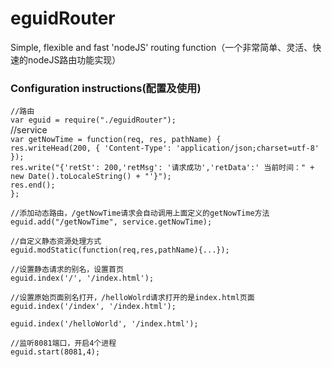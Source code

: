 # eguidRouter
Simple, flexible and fast 'nodeJS' routing function（一个非常简单、灵活、快速的nodeJS路由功能实现）
### Configuration instructions(配置及使用)
`//路由`  
`var eguid = require("./eguidRouter");`  
//service  
    `var getNowTime = function(req, res, pathName) {`  
    `res.writeHead(200, { 'Content-Type': 'application/json;charset=utf-8' });`  
    `res.write("{'retSt': 200,'retMsg': '请求成功','retData':' 当前时间：" + new Date().toLocaleString() + "'}");`  
    `res.end();`  
    `};`  
  
`//添加动态路由，/getNowTime请求会自动调用上面定义的getNowTime方法`  
`eguid.add("/getNowTime", service.getNowTime);`  
  
  
`//自定义静态资源处理方式`  
`eguid.modStatic(function(req,res,pathName){...});`  

`//设置静态请求的别名，设置首页 `   
`eguid.index('/', '/index.html');`  

`//设置原始页面别名打开，/helloWolrd请求打开的是index.html页面`  
`eguid.index('/index', '/index.html');`  

`eguid.index('/helloWorld', '/index.html');`  

`//监听8081端口，开启4个进程`  
`eguid.start(8081,4);`
